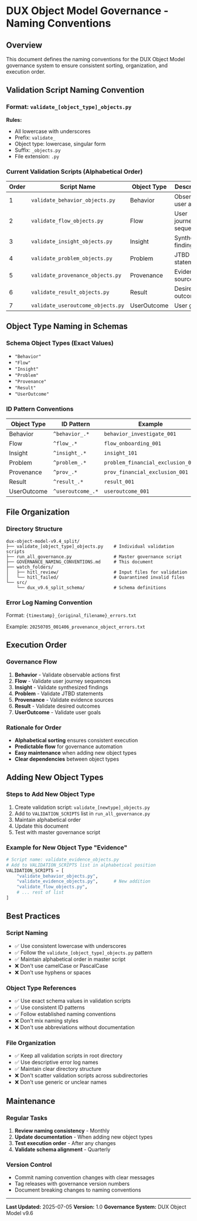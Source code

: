 # DUX Object Model Governance - Naming Conventions

## Overview
This document defines the naming conventions for the DUX Object Model governance system to ensure consistent sorting, organization, and execution order.

## Validation Script Naming Convention

### Format: `validate_[object_type]_objects.py`

**Rules:**
- All lowercase with underscores
- Prefix: `validate_`
- Object type: lowercase, singular form
- Suffix: `_objects.py`
- File extension: `.py`

### Current Validation Scripts (Alphabetical Order)

| Order | Script Name | Object Type | Description |
|-------|-------------|-------------|-------------|
| 1 | `validate_behavior_objects.py` | Behavior | Observable user actions |
| 2 | `validate_flow_objects.py` | Flow | User journey sequences |
| 3 | `validate_insight_objects.py` | Insight | Synthesized findings |
| 4 | `validate_problem_objects.py` | Problem | JTBD statements |
| 5 | `validate_provenance_objects.py` | Provenance | Evidence sources |
| 6 | `validate_result_objects.py` | Result | Desired outcomes |
| 7 | `validate_useroutcome_objects.py` | UserOutcome | User goals |

## Object Type Naming in Schemas

### Schema Object Types (Exact Values)
- `"Behavior"`
- `"Flow"`
- `"Insight"`
- `"Problem"`
- `"Provenance"`
- `"Result"`
- `"UserOutcome"`

### ID Pattern Conventions

| Object Type | ID Pattern | Example |
|-------------|------------|---------|
| Behavior | `^behavior_.*` | `behavior_investigate_001` |
| Flow | `^flow_.*` | `flow_onboarding_001` |
| Insight | `^insight_.*` | `insight_101` |
| Problem | `^problem_.*` | `problem_financial_exclusion_001` |
| Provenance | `^prov_.*` | `prov_financial_exclusion_001` |
| Result | `^result_.*` | `result_001` |
| UserOutcome | `^useroutcome_.*` | `useroutcome_001` |

## File Organization

### Directory Structure
```
dux-object-model-v9.4_split/
├── validate_[object_type]_objects.py    # Individual validation scripts
├── run_all_governance.py                # Master governance script
├── GOVERNANCE_NAMING_CONVENTIONS.md     # This document
├── watch_folders/
│   ├── hitl_review/                     # Input files for validation
│   └── hitl_failed/                     # Quarantined invalid files
└── src/
    └── dux_v9.6_split_schema/           # Schema definitions
```

### Error Log Naming Convention
Format: `{timestamp}_{original_filename}_errors.txt`

Example: `20250705_001406_provenance_object_errors.txt`

## Execution Order

### Governance Flow
1. **Behavior** - Validate observable actions first
2. **Flow** - Validate user journey sequences
3. **Insight** - Validate synthesized findings
4. **Problem** - Validate JTBD statements
5. **Provenance** - Validate evidence sources
6. **Result** - Validate desired outcomes
7. **UserOutcome** - Validate user goals

### Rationale for Order
- **Alphabetical sorting** ensures consistent execution
- **Predictable flow** for governance automation
- **Easy maintenance** when adding new object types
- **Clear dependencies** between object types

## Adding New Object Types

### Steps to Add New Object Type
1. Create validation script: `validate_[newtype]_objects.py`
2. Add to `VALIDATION_SCRIPTS` list in `run_all_governance.py`
3. Maintain alphabetical order
4. Update this document
5. Test with master governance script

### Example for New Object Type "Evidence"
```python
# Script name: validate_evidence_objects.py
# Add to VALIDATION_SCRIPTS list in alphabetical position
VALIDATION_SCRIPTS = [
    "validate_behavior_objects.py",
    "validate_evidence_objects.py",      # New addition
    "validate_flow_objects.py",
    # ... rest of list
]
```

## Best Practices

### Script Naming
- ✅ Use consistent lowercase with underscores
- ✅ Follow the `validate_[object_type]_objects.py` pattern
- ✅ Maintain alphabetical order in master script
- ❌ Don't use camelCase or PascalCase
- ❌ Don't use hyphens or spaces

### Object Type References
- ✅ Use exact schema values in validation scripts
- ✅ Use consistent ID patterns
- ✅ Follow established naming conventions
- ❌ Don't mix naming styles
- ❌ Don't use abbreviations without documentation

### File Organization
- ✅ Keep all validation scripts in root directory
- ✅ Use descriptive error log names
- ✅ Maintain clear directory structure
- ❌ Don't scatter validation scripts across subdirectories
- ❌ Don't use generic or unclear names

## Maintenance

### Regular Tasks
1. **Review naming consistency** - Monthly
2. **Update documentation** - When adding new object types
3. **Test execution order** - After any changes
4. **Validate schema alignment** - Quarterly

### Version Control
- Commit naming convention changes with clear messages
- Tag releases with governance version numbers
- Document breaking changes to naming conventions

---

**Last Updated:** 2025-07-05
**Version:** 1.0
**Governance System:** DUX Object Model v9.6 